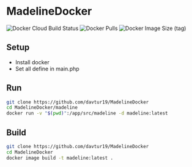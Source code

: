 # MadelineDocker
![Docker Cloud Build Status](https://img.shields.io/docker/cloud/build/davtur19/madeline)
![Docker Pulls](https://img.shields.io/docker/pulls/davtur19/madeline)
![Docker Image Size (tag)](https://img.shields.io/docker/image-size/davtur19/madeline/latest)

## Setup
- Install docker
- Set all define in main.php

## Run
```bash
git clone https://github.com/davtur19/MadelineDocker
cd MadelineDocker/madeline
docker run -v "$(pwd)":/app/src/madeline -d madeline:latest
```

## Build
```bash
git clone https://github.com/davtur19/MadelineDocker
cd MadelineDocker
docker image build -t madeline:latest .
```
